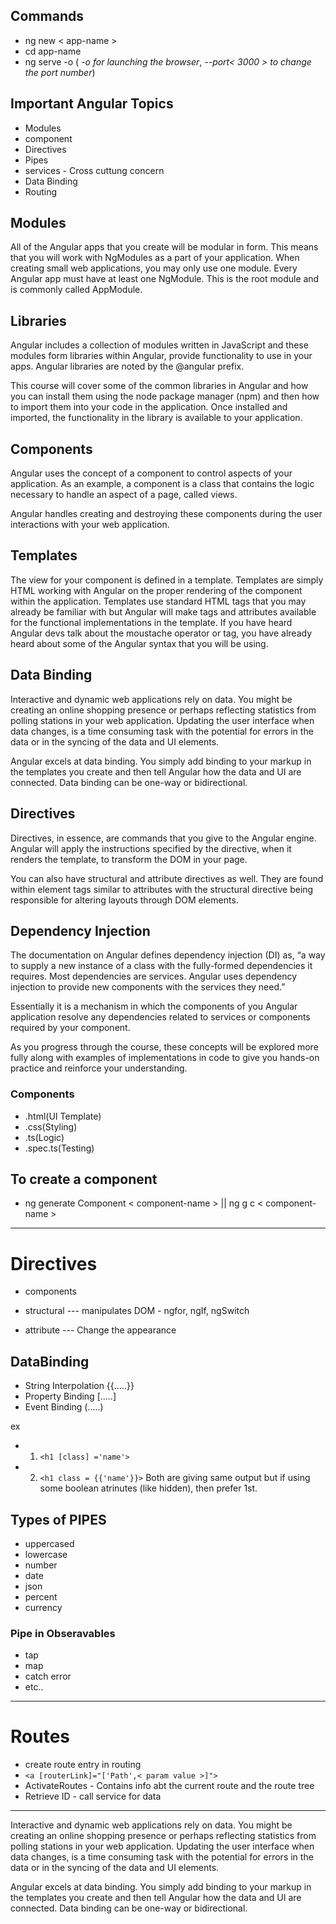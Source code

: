 ## **Commands**

- ng new < app-name >
- cd app-name
- ng serve -o
  ( _-o for launching the browser_,
  _--port< 3000 > to change the port number_)

## **Important Angular Topics**

- Modules
- component
- Directives
- Pipes
- services - Cross cuttung concern
- Data Binding
- Routing

## Modules

All of the Angular apps that you create will be modular in form. This means that you will work with NgModules as a part of your application. When creating small web applications, you may only use one module. Every Angular app must have at least one NgModule. This is the root module and is commonly called AppModule.


## Libraries

Angular includes a collection of modules written in JavaScript and these modules form libraries within Angular, provide functionality to use in your apps. Angular libraries are noted by the @angular prefix.

This course will cover some of the common libraries in Angular and how you can install them using the node package manager (npm) and then how to import them into your code in the application. Once installed and imported, the functionality in the library is available to your application.

## Components

Angular uses the concept of a component to control aspects of your application. As an example, a component is a class that contains the logic necessary to handle an aspect of a page, called views.

Angular handles creating and destroying these components during the user interactions with your web application.

## Templates

The view for your component is defined in a template. Templates are simply HTML working with Angular on the proper rendering of the component within the application. Templates use standard HTML tags that you may already be familiar with but Angular will make tags and attributes available for the functional implementations in the template. If you have heard Angular devs talk about the moustache operator or tag, you have already heard about some of the Angular syntax that you will be using.

## Data Binding

Interactive and dynamic web applications rely on data. You might be creating an online shopping presence or perhaps reflecting statistics from polling stations in your web application. Updating the user interface when data changes, is a time consuming task with the potential for errors in the data or in the syncing of the data and UI elements.

Angular excels at data binding. You simply add binding to your markup in the templates you create and then tell Angular how the data and UI are connected. Data binding can be one-way or bidirectional.

## Directives

Directives, in essence, are commands that you give to the Angular engine. Angular will apply the instructions specified by the directive, when it renders the template, to transform the DOM in your page.

You can also have structural and attribute directives as well. They are found within element tags similar to attributes with the structural directive being responsible for altering layouts through DOM elements.

## Dependency Injection

The documentation on Angular defines dependency injection (DI) as, “a way to supply a new instance of a class with the fully-formed dependencies it requires. Most dependencies are services. Angular uses dependency injection to provide new components with the services they need.”

Essentially it is a mechanism in which the components of you Angular application resolve any dependencies related to services or components required by your component.

As you progress through the course, these concepts will be explored more fully along with examples of implementations in code to give you hands-on practice and reinforce your understanding.

### Components

- .html(UI Template)
- .css(Styling)
- .ts(Logic)
- .spec.ts(Testing)

## To create a component

- ng generate Component < component-name > || ng g c < component-name >

---

# Directives

- components
- structural --- manipulates DOM - ngfor,
  ngIf,
  ngSwitch

- attribute --- Change the appearance

## DataBinding

- String Interpolation {{.....}}
- Property Binding [.....]
- Event Binding (.....)

ex
- 1. ``` <h1 [class] ='name'> ```
- 2. ``` <h1 class = {{'name'}}> ```
Both are giving same output but if using some boolean atrinutes (like hidden), then prefer 1st.


## Types of PIPES

- uppercased
- lowercase
- number
- date
- json
- percent
- currency


### Pipe in Obseravables 
* tap
* map
* catch error 
* etc..

---

# Routes

- create route entry in routing
- ``` <a [routerLink]="['Path',< param value >]"> ```
- ActivateRoutes - Contains info abt the current route and the route tree
- Retrieve ID - call service for data

---


Interactive and dynamic web applications rely on data. You might be creating an online shopping presence or perhaps reflecting statistics from polling stations in your web application. Updating the user interface when data changes, is a time consuming task with the potential for errors in the data or in the syncing of the data and UI elements.

Angular excels at data binding. You simply add binding to your markup in the templates you create and then tell Angular how the data and UI are connected. Data binding can be one-way or bidirectional.